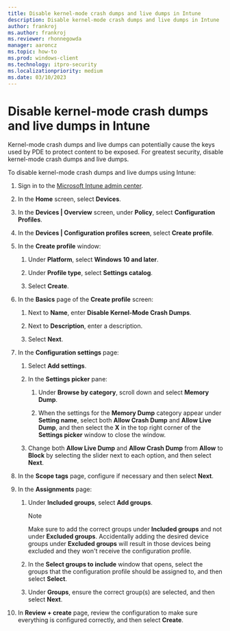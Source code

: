 ```yaml
---
title: Disable kernel-mode crash dumps and live dumps in Intune
description: Disable kernel-mode crash dumps and live dumps in Intune
author: frankroj
ms.author: frankroj
ms.reviewer: rhonnegowda
manager: aaroncz
ms.topic: how-to
ms.prod: windows-client
ms.technology: itpro-security
ms.localizationpriority: medium
ms.date: 03/10/2023
---
```


# Disable kernel-mode crash dumps and live dumps in Intune

Kernel-mode crash dumps and live dumps can potentially cause the keys used by PDE to protect content to be exposed. For greatest security, disable kernel-mode crash dumps and live dumps.

To disable kernel-mode crash dumps and live dumps using Intune:

1. Sign in to the [Microsoft Intune admin center](https://go.microsoft.com/fwlink/?linkid=2109431).

1. In the **Home** screen, select **Devices**.

1. In the **Devices | Overview** screen, under **Policy**, select **Configuration Profiles**.

1. In the **Devices | Configuration profiles screen**, select **Create profile**.

1. In the **Create profile** window:

   1. Under **Platform**, select **Windows 10 and later**.

   1. Under **Profile type**, select **Settings catalog**.

   1. Select **Create**.

1. In the **Basics** page of the **Create profile** screen:

   1. Next to **Name**, enter **Disable Kernel-Mode Crash Dumps**.

   1. Next to **Description**, enter a description.

   1. Select **Next**.

1. In the **Configuration settings** page:

   1. Select **Add settings**.
   1. In the **Settings picker** pane:

      1. Under **Browse by category**, scroll down and select **Memory Dump**.

      1. When the settings for the **Memory Dump** category appear under **Setting name**, select both **Allow Crash Dump** and **Allow Live Dump**, and then select the **X** in the top right corner of the **Settings picker** window to close the window.

   1. Change both **Allow Live Dump** and **Allow Crash Dump** from **Allow** to **Block** by selecting the slider next to each option, and then select **Next**.

1. In the **Scope tags** page, configure if necessary and then select **Next**.

1. In the **Assignments** page:

   1. Under **Included groups**, select **Add groups**.

        > [!NOTE]
        >
        > Make sure to add the correct groups under **Included groups** and not under **Excluded groups**. Accidentally adding the desired device groups under **Excluded groups** will result in those devices being excluded and they won't receive the configuration profile.

   1. In the **Select groups to include** window that opens, select the groups that the configuration profile should be assigned to, and then select **Select**.

   1. Under **Groups**, ensure the correct group(s) are selected, and then select **Next**.

1. In **Review + create** page, review the configuration to make sure everything is configured correctly, and then select **Create**.
